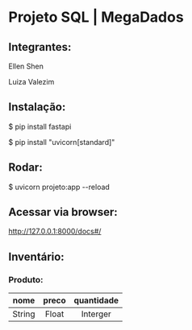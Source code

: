 # Projeto SQL | MegaDados
## Integrantes:
Ellen Shen

Luiza Valezim

## Instalação:
$ pip install fastapi

$ pip install "uvicorn[standard]"

## Rodar:
$ uvicorn projeto:app --reload

## Acessar via browser:
http://127.0.0.1:8000/docs#/

## Inventário:

### Produto:
| nome | preco | quantidade |
| :---: | :---: |  :---: | 
| String | Float | Interger |
